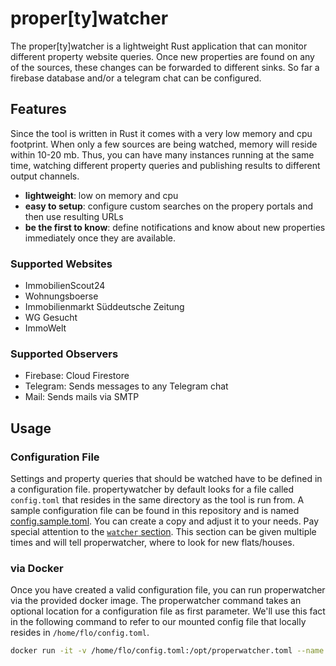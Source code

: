 # proper\[ty\]watcher

The proper\[ty\]watcher is a lightweight Rust application that can monitor different property website queries. Once new properties are found on any of the sources, these changes can be forwarded to different sinks. So far a firebase database and/or a telegram chat can be configured.

## Features

Since the tool is written in Rust it comes with a very low memory and cpu footprint. When only a few sources are being watched, memory will reside within 10-20 mb. Thus, you can have many instances running at the same time, watching different property queries and publishing results to different output channels.

- **lightweight**: low on memory and cpu
- **easy to setup**: configure custom searches on the propery portals and then use resulting URLs
- **be the first to know**: define notifications and know about new properties immediately once they are available.

### Supported Websites

- ImmobilienScout24
- Wohnungsboerse
- Immobilienmarkt Süddeutsche Zeitung
- WG Gesucht
- ImmoWelt

### Supported Observers

- Firebase: Cloud Firestore
- Telegram: Sends messages to any Telegram chat
- Mail: Sends mails via SMTP

## Usage

### Configuration File

Settings and property queries that should be watched have to be defined in a configuration file. propertywatcher by default looks for a file called `config.toml` that resides in the same directory as the tool is run from. A sample configuration file can be found in this repository and is named [config.sample.toml](/config.sample.toml). You can create a copy and adjust it to your needs. Pay special attention to the [`watcher` section](config.sample.toml#L21). This section can be given multiple times and will tell properwatcher, where to look for new flats/houses.

### via Docker

Once you have created a valid configuration file, you can run properwatcher via the provided docker image. The properwatcher command takes an optional location for a configuration file as first parameter. We'll use this fact in the following command to refer to our mounted config file that locally resides in `/home/flo/config.toml`.

```bash
docker run -it -v /home/flo/config.toml:/opt/properwatcher.toml --name properwatcher floschnell/properwatcher /opt/properwatcher.toml
```